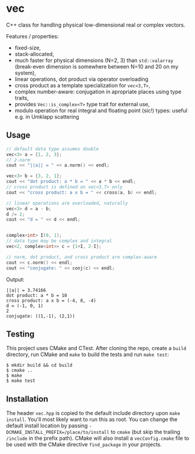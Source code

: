 # vec
C++ class for handling physical low-dimensional real or complex vectors.

Features / properties:
 * fixed-size,
 * stack-allocated,
 * much faster for physical dimensions (N=2, 3) than `std::valarray` (break-even dimension is somewhere between N=10 and 20 on my system),
 * linear operations, dot product via operator overloading
 * cross product as a template specialization for `vec<3,T>`,
 * complex number-aware: conjugation in apropriate places using type traits,
 * provides `Vec::is_complex<T>` type trait for external use,
 * modulo operation for real integral and floating point (sic!) types: useful e.g. in Umklapp scattering

## Usage
```cxx
// default data type assumes double
vec<3> a = {1, 2, 3};
// 2-norm
cout << "||a|| = " << a.norm() << endl;

vec<3> b = {3, 2, 1};
cout << "dot product: a * b = " << a * b << endl;
// cross product is defined on vec<3,T> only
cout << "cross product: a x b = " << cross(a, b) << endl;

// linear operations are overloaded, naturally
vec<3> d = a - b;
d /= 2;
cout << "d = " << d << endl;


complex<int> I(0, 1);
// data type may be complex and integral
vec<2, complex<int>> c = {1+I, 2-I};

// norm, dot product, and cross product are complex-aware
cout << c.norm() << endl;
cout << "conjugate: " << conj(c) << endl;
```

Output:
```
||a|| = 3.74166
dot product: a * b = 10
cross product: a x b = (-4, 8, -4)
d = (-1, 0, 1)
2
conjugate: ((1,-1), (2,1))
```

## Testing
This project uses CMake and CTest. After cloning the repo, create a `build` directory, run CMake and `make` to build the tests and run `make test`:

```
$ mkdir build && cd build
$ cmake ..
$ make
$ make test
```

## Installation
The header `vec.hpp` is copied to the default include directory upon `make install`. You'll most likely want to run this as root. You can change the default install location by passing `-DCMAKE_INSTALL_PREFIX=/place/to/install` to `cmake` (but skip the trailing `/include` in the prefix path). CMake will also install a `vecConfig.cmake` file to be used with the CMake directive `find_package` in your projects. 
